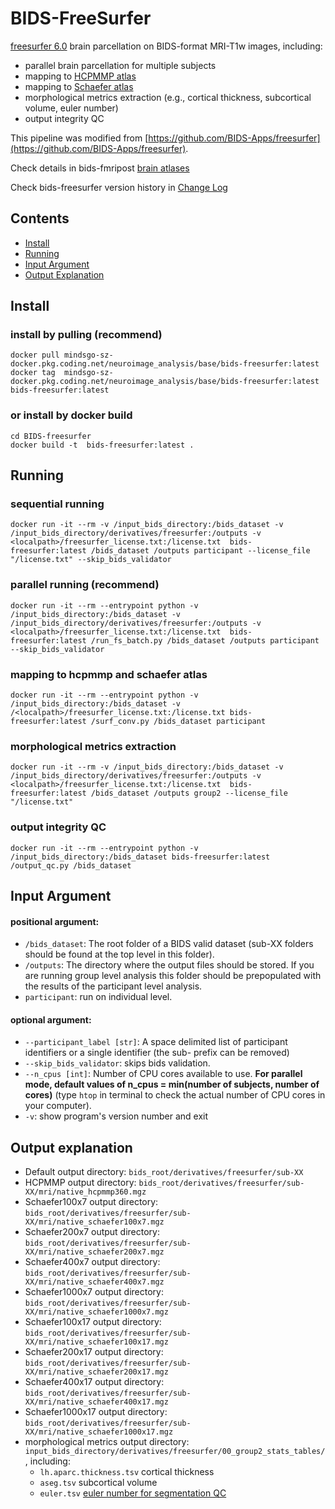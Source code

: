 

# BIDS-FreeSurfer

[freesurfer 6.0](https://surfer.nmr.mgh.harvard.edu/) brain parcellation on BIDS-format MRI-T1w images, including:
- parallel brain parcellation for multiple subjects
- mapping to [HCPMMP atlas](https://cjneurolab.org/2016/11/22/hcp-mmp1-0-volumetric-nifti-masks-in-native-structural-space/)
- mapping to [Schaefer atlas](https://github.com/ThomasYeoLab/CBIG/tree/master/stable_projects/brain_parcellation/Schaefer2018_LocalGlobal/Parcellations/project_to_individual)
- morphological metrics extraction (e.g., cortical thickness, subcortical volume, euler number)
- output integrity QC

This pipeline was modified from [https://github.com/BIDS-Apps/freesurfer](https://github.com/BIDS-Apps/freesurfer).

Check details in bids-fmripost [brain atlases](resources/atlases.md)

Check bids-freesurfer version history in [Change Log](resources/CHANGELOG.md)

## Contents
* [Install](#Install)
* [Running](#running)
* [Input Argument](#input-argument)
* [Output Explanation](#output-explanation)

## Install
### install by pulling (recommend)
```
docker pull mindsgo-sz-docker.pkg.coding.net/neuroimage_analysis/base/bids-freesurfer:latest
docker tag  mindsgo-sz-docker.pkg.coding.net/neuroimage_analysis/base/bids-freesurfer:latest  bids-freesurfer:latest
```

### or install by docker build
```
cd BIDS-freesurfer
docker build -t  bids-freesurfer:latest .
```
## Running 
### sequential running
```
docker run -it --rm -v /input_bids_directory:/bids_dataset -v /input_bids_directory/derivatives/freesurfer:/outputs -v <localpath>/freesurfer_license.txt:/license.txt  bids-freesurfer:latest /bids_dataset /outputs participant --license_file "/license.txt" --skip_bids_validator
```

### parallel running (recommend)
```
docker run -it --rm --entrypoint python -v /input_bids_directory:/bids_dataset -v /input_bids_directory/derivatives/freesurfer:/outputs -v <localpath>/freesurfer_license.txt:/license.txt  bids-freesurfer:latest /run_fs_batch.py /bids_dataset /outputs participant --skip_bids_validator
```

### mapping to hcpmmp and schaefer atlas
```
docker run -it --rm --entrypoint python -v /input_bids_directory:/bids_dataset -v /<localpath>/freesurfer_license.txt:/license.txt bids-freesurfer:latest /surf_conv.py /bids_dataset participant 
```

### morphological metrics extraction
```
docker run -it --rm -v /input_bids_directory:/bids_dataset -v /input_bids_directory/derivatives/freesurfer:/outputs -v <localpath>/freesurfer_license.txt:/license.txt  bids-freesurfer:latest /bids_dataset /outputs group2 --license_file "/license.txt"
```

### output integrity QC
```
docker run -it --rm --entrypoint python -v /input_bids_directory:/bids_dataset bids-freesurfer:latest /output_qc.py /bids_dataset 
```

## Input Argument
####   positional argument:
-   `/bids_dataset`: The root folder of a BIDS valid dataset (sub-XX folders should be found at the top level in this folder).
-  `/outputs`: The directory where the output files should be stored. If you are running group level analysis this folder should be prepopulated with the results of the participant level analysis.
- `participant`: run on individual level. 

####   optional argument:
-   `--participant_label [str]`: A space delimited list of participant identifiers or a single identifier (the sub- prefix can be removed)
- `--skip_bids_validator`: skips bids validation.
- `--n_cpus [int]`: Number of CPU cores available to use. **For parallel mode, default values of n_cpus = min(number of subjects, number of cores)** (type `htop` in terminal to check the actual number of CPU cores in your computer). 
- `-v`: show program's version number and exit

## Output explanation
-  Default output directory: `bids_root/derivatives/freesurfer/sub-XX`
-  HCPMMP output directory: `bids_root/derivatives/freesurfer/sub-XX/mri/native_hcpmmp360.mgz` 
-  Schaefer100x7 output directory: `bids_root/derivatives/freesurfer/sub-XX/mri/native_schaefer100x7.mgz` 
-  Schaefer200x7 output directory: `bids_root/derivatives/freesurfer/sub-XX/mri/native_schaefer200x7.mgz` 
-  Schaefer400x7 output directory: `bids_root/derivatives/freesurfer/sub-XX/mri/native_schaefer400x7.mgz` 
-  Schaefer1000x7 output directory: `bids_root/derivatives/freesurfer/sub-XX/mri/native_schaefer1000x7.mgz` 
-  Schaefer100x17 output directory: `bids_root/derivatives/freesurfer/sub-XX/mri/native_schaefer100x17.mgz` 
-  Schaefer200x17 output directory: `bids_root/derivatives/freesurfer/sub-XX/mri/native_schaefer200x17.mgz` 
-  Schaefer400x17 output directory: `bids_root/derivatives/freesurfer/sub-XX/mri/native_schaefer400x17.mgz` 
-  Schaefer1000x17 output directory: `bids_root/derivatives/freesurfer/sub-XX/mri/native_schaefer1000x17.mgz` 
-  morphological metrics output directory: `input_bids_directory/derivatives/freesurfer/00_group2_stats_tables/`, including: 
	-   `lh.aparc.thickness.tsv`  cortical thickness
	-   `aseg.tsv`  subcortical volume
	-   `euler.tsv`  [euler number for segmentation QC](https://www.biorxiv.org/content/10.1101/125161v2)




